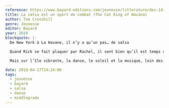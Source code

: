 ```yaml
---
reference: https://www.bayard-editions.com/jeunesse/litterature/des-14-ans/la-salsa-est-un-sport-de-combat
title: La salsa est un sport de combat (The Cat King of Havana)
author: Tom Crosshill
genre: Jeunesse
editor: Bayard
year: 2019
blockquote: |-
  De New York à La Havane, il n’y a qu’un pas… de salsa

  Quand Rick se fait plaquer par Rachel, il sent bien qu’il est temps de changer. D’arrêter de poster des vidéos de chats sur son blog toute la journée. De se confronter à la « vraie vie » ! Bientôt attiré par le rythme endiablé de la salsa et le charme de la jolie Ana, le jeune Américain de 16 ans s’envole pour Cuba, où réside une partie de sa famille

  Mais sur l’île vibrante, la danse, le soleil et la musique, loin des clichés touristiques, dissimulent plus d’un secret. En partant à la rencontre du passé de sa mère, Rick explore les coulisses d’un pays complexe et découvre que la politique n’est pas que l’affaire des autres. Quant à l’amour, sera-t-il aussi simple qu’un mambo sur la piste ? Pas si sûr…

date: 2019-04-17T14:24:00
tags:
  - jeunesse
  - bayard
  - salsa
  - danse
  - middlegrade
---
```

